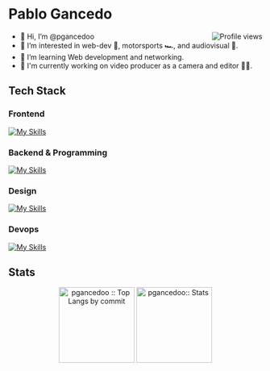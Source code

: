 # Pablo Gancedo

<img src="https://gpvc.arturio.dev/pgancedoo" alt="Profile views" align='right'/>

- 👋 Hi, I’m @pgancedoo
- 👀 I’m interested in web-dev 🤖, motorsports 🏎️, and audiovisual 🎥.
- 🌱 I’m learning Web development and networking.
- 🔧 I'm currently working on video producer as a camera and editor ✌🏻.


## Tech Stack

<span width="45%">

### Frontend

[![My Skills](https://skillicons.dev/icons?i=html,css,js)](https://skillicons.dev)

</span>
<span width="45%">
 
  
### Backend & Programming
 

[![My Skills](https://skillicons.dev/icons?i=java)](https://skillicons.dev)

</span>

### Design

[![My Skills](https://skillicons.dev/icons?i=pr,ae,au,ai,ps,xd,figma)](https://skillicons.dev)

### Devops

[![My Skills](https://skillicons.dev/icons?i=linux,docker,git,github)](https://skillicons.dev)

## Stats

<p align="center">
  <img height="150" src="https://github-profile-summary-cards.vercel.app/api/cards/most-commit-language?username=pgancedoo&theme=dracula&layout=compact&hide_border=true"
          alt="pgancedoo :: Top Langs by commit" />
<img height="150" src="http://github-profile-summary-cards.vercel.app/api/cards/stats?username=pgancedoo&theme=dracula"
          alt="pgancedoo:: Stats" />
